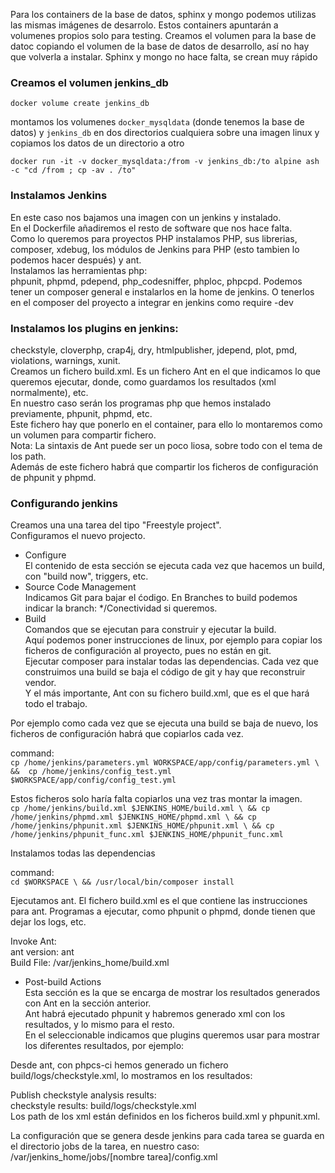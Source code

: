 Para los containers de la base de datos, sphinx y mongo podemos utilizas las mismas imágenes de desarrolo. Estos containers apuntarán a volumenes propios solo para testing.
Creamos el volumen para la base de datoc copiando el volumen de la base de datos de desarrollo, así no hay que volverla a instalar.
Sphinx y mongo no hace falta, se crean muy rápido

### Creamos el volumen jenkins_db
`docker volume create jenkins_db`

montamos los volumenes `docker_mysqldata` (donde tenemos la base de datos) y `jenkins_db` en dos directorios cualquiera sobre una imagen linux y copiamos los datos de un directorio a otro

`docker run -it -v docker_mysqldata:/from -v jenkins_db:/to alpine ash -c "cd /from ; cp -av . /to"`


### Instalamos Jenkins
En este caso nos bajamos una imagen con un jenkins y instalado.  
En el Dockerfile añadiremos el resto de software que nos hace falta.  
Como lo queremos para proyectos PHP instalamos PHP, sus librerias, composer, xdebug, los módulos de Jenkins para PHP (esto tambien lo podemos hacer después) y ant.  
Instalamos las herramientas php:  
phpunit, phpmd, pdepend, php_codesniffer, phploc, phpcpd. Podemos tener un composer general e instalarlos en la home de jenkins. O tenerlos en el composer del proyecto a integrar en jenkins como require -dev

### Instalamos los plugins en jenkins:
checkstyle, cloverphp, crap4j, dry, htmlpublisher, jdepend, plot, pmd, violations, warnings, xunit.  
Creamos un fichero build.xml. Es un fichero Ant en el que indicamos lo que queremos ejecutar, donde, como guardamos los resultados (xml normalmente), etc.  
En nuestro caso serán los programas php que hemos instalado previamente, phpunit, phpmd, etc.  
Este fichero hay que ponerlo en el container, para ello lo montaremos como un volumen para compartir fichero.  
Nota: La sintaxis de Ant puede ser un poco liosa, sobre todo con el tema de los path.  
Además de este fichero habrá que compartir los ficheros de configuración de phpunit y phpmd.  
### Configurando jenkins
Creamos una una tarea del tipo "Freestyle project".  
Configuramos el nuevo projecto.  
* Configure  
El contenido de esta sección se ejecuta cada vez que hacemos un build, con "build now", triggers, etc.   
* Source Code Management  
Indicamos Git para bajar el ćodigo. En Branches to build podemos indicar la branch: */Conectividad si queremos.  
* Build  
Comandos que se ejecutan para construir y ejecutar la build.   
Aquí podemos poner instrucciones de linux, por ejemplo para copiar los ficheros de configuración al proyecto, pues no están en git.  
Ejecutar composer para instalar todas las dependencias. Cada vez que construimos una build se baja el código de git y hay que reconstruir vendor.  
Y el más importante, Ant con su fichero build.xml, que es el que hará todo el trabajo.  

Por ejemplo como cada vez que se ejecuta una build se baja de nuevo, los ficheros de configuración habrá que copiarlos cada vez.

command:  
`cp /home/jenkins/parameters.yml WORKSPACE/app/config/parameters.yml \
&&  cp /home/jenkins/config_test.yml $WORKSPACE/app/config/config_test.yml`

Estos ficheros solo haría falta copiarlos una vez tras montar la imagen.  
`cp /home/jenkins/build.xml $JENKINS_HOME/build.xml \
&& cp /home/jenkins/phpmd.xml $JENKINS_HOME/phpmd.xml \
&& cp /home/jenkins/phpunit.xml $JENKINS_HOME/phpunit.xml \
&& cp /home/jenkins/phpunit_func.xml $JENKINS_HOME/phpunit_func.xml`

Instalamos todas las dependencias

command:   
`cd $WORKSPACE \
&& /usr/local/bin/composer install `

Ejecutamos ant. El fichero build.xml es el que contiene las instrucciones para ant. Programas a ejecutar, como phpunit o phpmd, donde tienen que dejar los logs, etc.

Invoke Ant:  
ant version: ant  
Build File: /var/jenkins_home/build.xml   

* Post-build Actions  
Esta sección es la que se encarga de mostrar los resultados generados con Ant en la sección anterior.  
Ant habrá ejecutado phpunit y habremos generado xml con los resultados, y lo mismo para el resto.  
En el seleccionable indicamos que plugins queremos usar para mostrar los diferentes resultados, por ejemplo:  

Desde ant, con phpcs-ci hemos generado un fichero build/logs/checkstyle.xml, lo mostramos en los resultados:  

Publish checkstyle analysis results:  
checkstyle results: build/logs/checkstyle.xml  
Los path de los xml están definidos en los ficheros build.xml y phpunit.xml.  

La configuración que se genera desde jenkins para cada tarea se guarda en el directorio jobs de la tarea, en nuestro caso:
/var/jenkins_home/jobs/[nombre tarea]/config.xml


